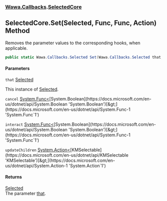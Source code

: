 ### [Wawa.Callbacks](Wawa.Callbacks.md 'Wawa.Callbacks').[SelectedCore](SelectedCore.md 'Wawa.Callbacks.SelectedCore')

## SelectedCore.Set(Selected, Func<bool>, Func<bool>, Action<KMSelectable>) Method

Removes the parameter values to the corresponding hooks, when applicable.

```csharp
public static Wawa.Callbacks.Selected Set(Wawa.Callbacks.Selected that, System.Func<bool> cancel=null, System.Func<bool> interact=null, System.Action<KMSelectable> updateChildren=null);
```
#### Parameters

<a name='Wawa.Callbacks.SelectedCore.Set(Wawa.Callbacks.Selected,System.Func_bool_,System.Func_bool_,System.Action_KMSelectable_).that'></a>

`that` [Selected](Selected.md 'Wawa.Callbacks.Selected')

This instance of [Selected](Selected.md 'Wawa.Callbacks.Selected').

<a name='Wawa.Callbacks.SelectedCore.Set(Wawa.Callbacks.Selected,System.Func_bool_,System.Func_bool_,System.Action_KMSelectable_).cancel'></a>

`cancel` [System.Func&lt;](https://docs.microsoft.com/en-us/dotnet/api/System.Func-1 'System.Func`1')[System.Boolean](https://docs.microsoft.com/en-us/dotnet/api/System.Boolean 'System.Boolean')[&gt;](https://docs.microsoft.com/en-us/dotnet/api/System.Func-1 'System.Func`1')

<a name='Wawa.Callbacks.SelectedCore.Set(Wawa.Callbacks.Selected,System.Func_bool_,System.Func_bool_,System.Action_KMSelectable_).interact'></a>

`interact` [System.Func&lt;](https://docs.microsoft.com/en-us/dotnet/api/System.Func-1 'System.Func`1')[System.Boolean](https://docs.microsoft.com/en-us/dotnet/api/System.Boolean 'System.Boolean')[&gt;](https://docs.microsoft.com/en-us/dotnet/api/System.Func-1 'System.Func`1')

<a name='Wawa.Callbacks.SelectedCore.Set(Wawa.Callbacks.Selected,System.Func_bool_,System.Func_bool_,System.Action_KMSelectable_).updateChildren'></a>

`updateChildren` [System.Action&lt;](https://docs.microsoft.com/en-us/dotnet/api/System.Action-1 'System.Action`1')[KMSelectable](https://docs.microsoft.com/en-us/dotnet/api/KMSelectable 'KMSelectable')[&gt;](https://docs.microsoft.com/en-us/dotnet/api/System.Action-1 'System.Action`1')

#### Returns
[Selected](Selected.md 'Wawa.Callbacks.Selected')  
The parameter [that](SelectedCore.Set(Selected,Func{bool},Func{bool},Action{KMSelectable}).md#Wawa.Callbacks.SelectedCore.Set(Wawa.Callbacks.Selected,System.Func_bool_,System.Func_bool_,System.Action_KMSelectable_).that 'Wawa.Callbacks.SelectedCore.Set(Wawa.Callbacks.Selected, System.Func<bool>, System.Func<bool>, System.Action<KMSelectable>).that').